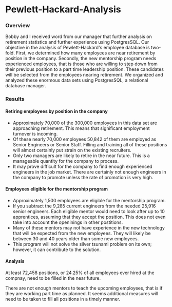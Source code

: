 # Pewlett-Hackard-Analysis
### Overview
Bobby and I received word from our manager that further analysis on retirement statistics and further experience using PostgresSQL. Our objective in the analysis of Pewlett-Hackard's employee database is two-fold. First, we determined how many employees are near retirement by position in the company. Secondly, the new mentorship program needs experienced employees, that is those who are willing to step down from their previous position to a part time leadership position. These candidates will be selected from the employees nearing retirement. We organized and analyzed these enormous data sets using PostgresSQL, a relational database manager.

### Results
#### Retiring employees by position in the company
* Approximately 70,000 of the 300,000 employees in this data set are approaching retirement. This means that significant employment turnover is incoming.
* Of these nearly 70,000 employees 50,842 of them are employed as Senior Engineers or Senior Staff. Filling and training all of these positions will almost certainly put strain on the existing recruiters.
* Only two managers are likely to retire in the near future. This is a manageable quantity for the company to process.
* It may prove difficult for the company to find enough experienced engineers in the job market. There are certainly not enough engineers in the company to promote unless the rate of promotion is very high.

#### Employees eligible for the mentorship program
* Approximately 1,500 employees are eligible for the mentorship program.
* If you subtract the 9,285 current engineers from the needed 25,916 senior engineers. Each eligible mentor would need to look after up to 10 apprentices, assuming that they accept the position. This does not even take into account the openinings in other postitions.
* Many of these mentors may not have experience in the new technology that will be expected from the new employees. They will likely be between 30 and 40 years older than some new employees.
* This program will not solve the silver tsunami problem on its own; however, it can contribute to the solution.

#### Analysis
At least 72,458 positions, or 24.25% of all employees ever hired at the compnay, need to be filled in the near future.

There are not enough mentors to teach the upcoming employees, that is if they are working part time as planned. It seems additional measures will need to be taken to fill all positions in a timely manner.
